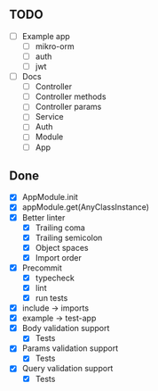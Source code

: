 ## TODO
- [ ] Example app
  - [ ] mikro-orm
  - [ ] auth
  - [ ] jwt

- [ ] Docs
  - [ ] Controller
  - [ ] Controller methods
  - [ ] Controller params
  - [ ] Service
  - [ ] Auth
  - [ ] Module
  - [ ] App

## Done

- [x] AppModule.init
- [x] appModule.get(AnyClassInstance)
- [x] Better linter
  - [x] Trailing coma
  - [x] Trailing semicolon
  - [x] Object spaces
  - [x] Import order
- [x] Precommit
  - [x] typecheck
  - [x] lint
  - [x] run tests
- [x] include -> imports
- [x] example -> test-app
- [x] Body validation support
  - [x] Tests
- [x] Params validation support
  - [x] Tests
- [x] Query validation support
  - [x] Tests
